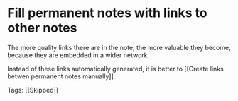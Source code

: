# Fill permanent notes with links to other notes

The more quality links there are in the note, the more valuable they become, because they are embedded in a wider network.

Instead of these links automatically generated, it is better to [[Create links betwen permanent notes manually]].

Tags: [[Skipped]]

